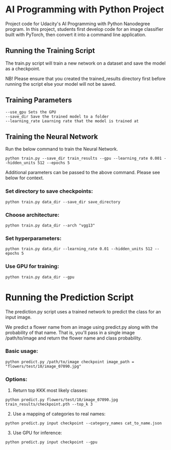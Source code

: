 # AI Programming with Python Project

Project code for Udacity's AI Programming with Python Nanodegree program. In this project, students first develop code for an image classifier built with PyTorch, then convert it into a command line application.

## Running the Training Script

The train.py script will train a new network on a dataset and save the model as a checkpoint.

NB! Please ensure that you created the trained_results directory first before running the script else your model will not be saved.

## Training Parameters

    --use_gpu Sets the GPU
    --save_dir Save the trained model to a folder
    --learning_rate Learning rate that the model is trained at

## Training the Neural Network

Run the below command to train the Neural Network.

```python train.py --save_dir train_results --gpu --learning_rate 0.001 --hidden_units 512 --epochs 5```

Additional parameters can be passed to the above command. Please see below for context.

### Set directory to save checkpoints: 

```python train.py data_dir --save_dir save_directory```

### Choose architecture: 

```python train.py data_dir --arch "vgg13"```

### Set hyperparameters: 
    
```python train.py data_dir --learning_rate 0.01 --hidden_units 512 --epochs 5```
    
### Use GPU for training: 
    
```python train.py data_dir --gpu```

# Running the Prediction Script
 
The prediction.py script uses a trained network to predict the class for an input image.

We predict a flower name from an image using predict.py along with the probability of that name. That is, you'll pass in a single image /path/to/image and return the flower name and class probability.

### Basic usage:

```python predict.py /path/to/image checkpoint image_path = "flowers/test/10/image_07090.jpg"```
    
### Options:

1. Return top KKK most likely classes: 

```python predict.py flowers/test/10/image_07090.jpg train_results/checkpoint.pth --top_k 3```

2. Use a mapping of categories to real names: 

```python predict.py input checkpoint --category_names cat_to_name.json```

3. Use GPU for inference: 

```python predict.py input checkpoint --gpu```
